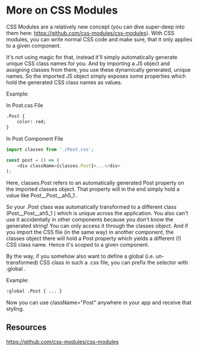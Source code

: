 # More on CSS Modules  

CSS Modules are a relatively new concept (you can dive super-deep into them here: https://github.com/css-modules/css-modules).   With CSS modules, you can write normal CSS code and make sure, that it only applies to a given component.  

It's not using magic for that, instead it'll simply automatically generate unique CSS class names for you. And by importing a JS object and assigning classes from there, you use these dynamically generated, unique names. So the imported JS object simply exposes some properties which hold the generated CSS class names as values.  

Example:

In Post.css File
```html
.Post {
    color: red;
}
```
In Post Component File
```js
import classes from './Post.css';
 
const post = () => (
    <div className={classes.Post}>...</div>
);
```

Here, classes.Post  refers to an automatically generated Post  property on the imported classes  object. That property will in the end simply hold a value like Post__Post__ah5_1 .  

So your .Post  class was automatically transformed to a different class (Post__Post__ah5_1 ) which is unique across the application. You also can't use it accidentally in other components because you don't know the generated string! You can only access it through the classes  object. And if you import the CSS file (in the same way) in another component, the classes  object there will hold a Post  property which yields a different (!) CSS class name. Hence it's scoped to a given component.  

By the way, if you somehow also want to define a global (i.e. un-transformed) CSS class in such a .css  file, you can prefix the selector with :global .    

Example:  
```html
:global .Post { ... } 
```

Now you can use className="Post"  anywhere in your app and receive that styling.  

## Resources

https://github.com/css-modules/css-modules